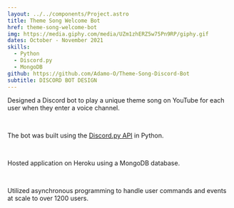 ```yaml
---
layout: ../../components/Project.astro
title: Theme Song Welcome Bot
href: theme-song-welcome-bot
img: https://media.giphy.com/media/UZm1zhERZ5w75Pn9RP/giphy.gif
dates: October - November 2021
skills:
  - Python
  - Discord.py
  - MongoDB
github: https://github.com/Adamo-O/Theme-Song-Discord-Bot
subtitle: DISCORD BOT DESIGN
---
```

Designed a Discord bot to play a unique theme song on
YouTube for each user when they enter a voice channel.

<br />

The bot was built using the 
<a
  class="text-primaryBlueLight hover:text-primaryBlueLight/70 underline transition"
  href="https://discordpy.readthedocs.io/en/stable/api.html">Discord.py API</a> in Python.

<br />

Hosted application on Heroku using a MongoDB database.

<br />

Utilized asynchronous programming to handle user commands and events at scale to over 1200 users.
